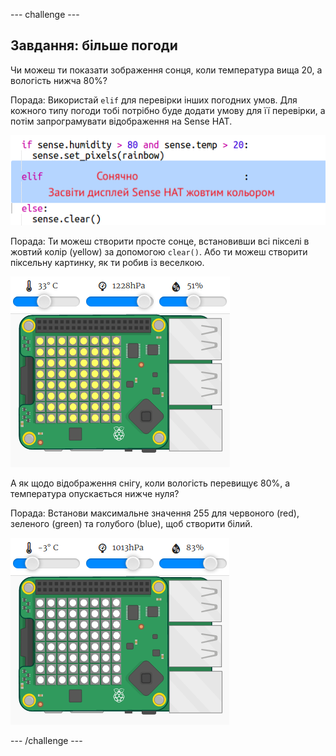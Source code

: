 --- challenge ---

## Завдання: більше погоди

Чи можеш ти показати зображення сонця, коли температура вища 20, а вологість нижча 80%?

Порада: Використай `elif` для перевірки інших погодних умов. Для кожного типу погоди тобі потрібно буде додати умову для її перевірки, а потім запрограмувати відображення на Sense HAT.

![знімок екрана](images/rainbow-elif.png)

Порада: Ти можеш створити просте сонце, встановивши всі пікселі в жовтий колір (yellow) за допомогою `clear()`. Або ти можеш створити піксельну картинку, як ти робив із веселкою.

![знімок екрана](images/rainbow-sun.png)

А як щодо відображення снігу, коли вологість перевищує 80%, а температура опускається нижче нуля?

Порада: Встанови максимальне значення 255 для червоного (red), зеленого (green) та голубого (blue), щоб створити білий.

![знімок екрана](images/rainbow-snow.png)

--- /challenge ---

